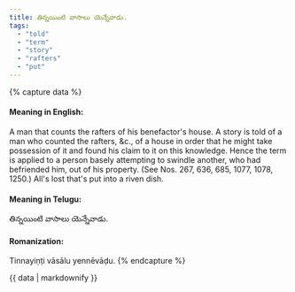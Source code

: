```yaml
---
title: తిన్నయింటి వాసాలు యెన్నేవాడు.
tags:
  - "told"
  - "term"
  - "story"
  - "rafters"
  - "put"
---
```


{% capture data %}
#### Meaning in English:
A man that counts the rafters of his benefactor's house.
A story is told of a man who counted the rafters, &c., of a house in order that he might take possession of it and found his claim to it on this knowledge. Hence the term is applied to a person basely attempting to swindle another, who had befriended him, out of his property.
(See Nos. 267, 636, 685, 1077, 1078, 1250.)
All's lost that's put into a riven dish.

#### Meaning in Telugu:
తిన్నయింటి వాసాలు యెన్నేవాడు.

#### Romanization:
Tinnayiṇṭi vāsālu yennēvāḍu.
{% endcapture %}

{{ data | markdownify }}

